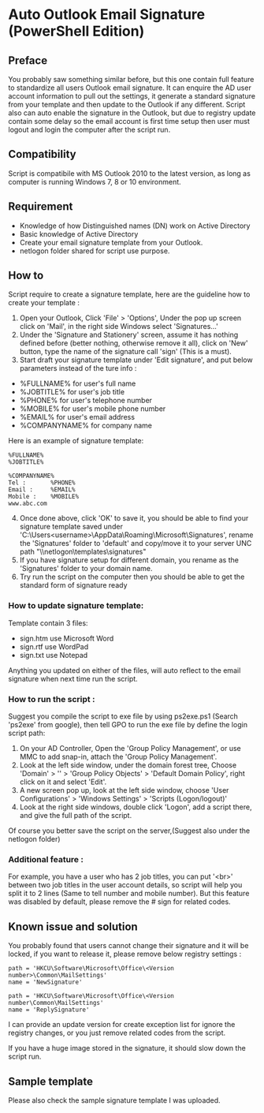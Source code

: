 # Auto Outlook Email Signature (PowerShell Edition)

## Preface

You probably saw something similar before, but this one contain full feature to standardize all users Outlook email signature.  It can enquire the AD user account information to pull out the settings, it generate a standard signature from your template and then update to the Outlook if any different. Script also can auto enable the signature in the Outlook, but due to registry update contain some delay so the email account is first time setup then user must logout and login the computer after the script run.

## Compatibility

Script is compatibile with MS Outlook 2010 to the latest version, as long as computer is running Windows 7, 8 or 10 environment.

## Requirement

- Knowledge of how Distinguished names (DN) work on Active Directory
- Basic knowledge of Active Directory
- Create your email signature template from your Outlook.
- netlogon folder shared for script use purpose.

## How to

Script require to create a signature template, here are the guideline how to create your template :
1. Open your Outlook, Click 'File' > 'Options', Under the pop up screen click on 'Mail', in the right side Windows select 'Signatures...'
2. Under the 'Signature and Stationery' screen, assume it has nothing defined before (better nothing, otherwise remove it all), click on 'New' button, type the name of the signature call 'sign' (This is a must).
3. Start draft your signature template under 'Edit signature', and put below parameters instead of the ture info :
- %FULLNAME% for user's full name
- %JOBTITLE% for user's job title
- %PHONE% for user's telephone number
- %MOBILE% for user's mobile phone number
- %EMAIL% for user's email address
- %COMPANYNAME% for company name

Here is an example of signature template:

	%FULLNAME%
	%JOBTITLE%
	
	%COMPANYNAME%
	Tel :		%PHONE%
	Email :		%EMAIL%
	Mobile :	%MOBILE%
	www.abc.com


4. Once done above, click 'OK' to save it, you should be able to find your signature template saved under 'C:\Users\<username>\AppData\Roaming\Microsoft\Signatures', rename the 'Signatures' folder to 'default' and copy/move it to your server UNC path "\\<File server name>\netlogon\templates\signatures"
5. If you have signature setup for different domain, you rename as the 'Signatures' folder to your domain name.
6. Try run the script on the computer then you should be able to get the standard form of signature ready

### How to update signature template:

Template contain 3 files:
- sign.htm use Microsoft Word
- sign.rtf use WordPad
- sign.txt use Notepad

Anything you updated on either of the files, will auto reflect to the email signature when next time run the script.

### How to run the script :

Suggest you compile the script to exe file by using ps2exe.ps1 (Search 'ps2exe' from google), then tell GPO to run the exe file by define the login script path:
1. On your AD Controller, Open the 'Group Policy Management', or use MMC to add snap-in, attach the 'Group Policy Management'.
2. Look at the left side window, under the domain forest tree, Choose 'Domain' > '<Your domain name>' > 'Group Policy Objects' > 'Default Domain Policy', right click on it and select 'Edit'.
3. A new screen pop up, look at the left side window, choose 'User Configurations' > 'Windows Settings' > 'Scripts (Logon/logout)'
4. Look at the right side windows, double click 'Logon', add a script there, and give the full path of the script.

Of course you better save the script on the server,(Suggest also under the netlogon folder)

### Additional feature :
For example, you have a user who has 2 job titles, you can put '\<br\>' between two job titles in the user account details, so script will help you split it to 2 lines (Same to tell number and mobile number).  But this feature was disabled by default, please remove the # sign for related codes.


## Known issue and solution

You probably found that users cannot change their signature and it will be locked, if you want to release it, please remove below registry settings :

	path = 'HKCU\Software\Microsoft\Office\<Version number>\Common\MailSettings'	
	name = 'NewSignature'

	path = 'HKCU\Software\Microsoft\Office\<Version number\Common\MailSettings'
	name = 'ReplySignature'

I can provide an update version for create exception list for ignore the registry changes, or you just remove related codes from the script.

If you have a huge image stored in the signature, it should slow down the script run.

## Sample template

Please also check the sample signature template I was uploaded.
